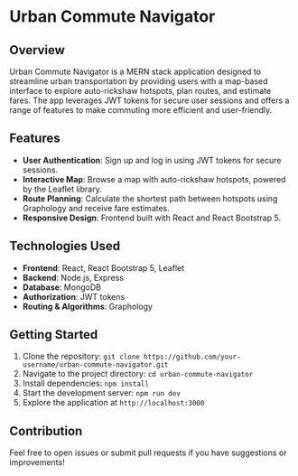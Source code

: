 # Urban Commute Navigator

## Overview
Urban Commute Navigator is a MERN stack application designed to streamline urban transportation by providing users with a map-based interface to explore auto-rickshaw hotspots, plan routes, and estimate fares. The app leverages JWT tokens for secure user sessions and offers a range of features to make commuting more efficient and user-friendly.

## Features
- **User Authentication**: Sign up and log in using JWT tokens for secure sessions.
- **Interactive Map**: Browse a map with auto-rickshaw hotspots, powered by the Leaflet library.
- **Route Planning**: Calculate the shortest path between hotspots using Graphology and receive fare estimates.
- **Responsive Design**: Frontend built with React and React Bootstrap 5.

## Technologies Used
- **Frontend**: React, React Bootstrap 5, Leaflet
- **Backend**: Node.js, Express
- **Database**: MongoDB
- **Authorization**: JWT tokens
- **Routing & Algorithms**: Graphology

## Getting Started
1. Clone the repository: `git clone https://github.com/your-username/urban-commute-navigator.git`
2. Navigate to the project directory: `cd urban-commute-navigator`
3. Install dependencies: `npm install`
4. Start the development server: `npm run dev`
5. Explore the application at `http://localhost:3000`

## Contribution
Feel free to open issues or submit pull requests if you have suggestions or improvements!

